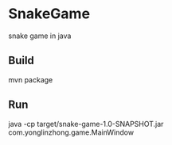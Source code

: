 # SnakeGame
snake game in java

## Build
mvn package

## Run
java -cp target/snake-game-1.0-SNAPSHOT.jar com.yonglinzhong.game.MainWindow
